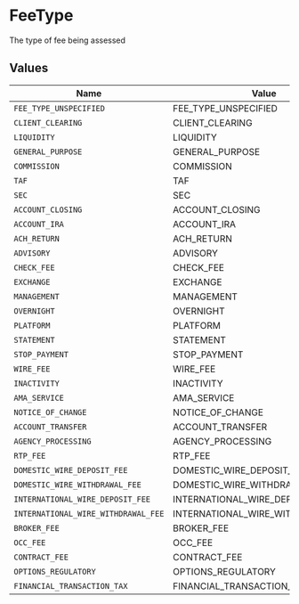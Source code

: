 # FeeType

The type of fee being assessed


## Values

| Name                                | Value                               |
| ----------------------------------- | ----------------------------------- |
| `FEE_TYPE_UNSPECIFIED`              | FEE_TYPE_UNSPECIFIED                |
| `CLIENT_CLEARING`                   | CLIENT_CLEARING                     |
| `LIQUIDITY`                         | LIQUIDITY                           |
| `GENERAL_PURPOSE`                   | GENERAL_PURPOSE                     |
| `COMMISSION`                        | COMMISSION                          |
| `TAF`                               | TAF                                 |
| `SEC`                               | SEC                                 |
| `ACCOUNT_CLOSING`                   | ACCOUNT_CLOSING                     |
| `ACCOUNT_IRA`                       | ACCOUNT_IRA                         |
| `ACH_RETURN`                        | ACH_RETURN                          |
| `ADVISORY`                          | ADVISORY                            |
| `CHECK_FEE`                         | CHECK_FEE                           |
| `EXCHANGE`                          | EXCHANGE                            |
| `MANAGEMENT`                        | MANAGEMENT                          |
| `OVERNIGHT`                         | OVERNIGHT                           |
| `PLATFORM`                          | PLATFORM                            |
| `STATEMENT`                         | STATEMENT                           |
| `STOP_PAYMENT`                      | STOP_PAYMENT                        |
| `WIRE_FEE`                          | WIRE_FEE                            |
| `INACTIVITY`                        | INACTIVITY                          |
| `AMA_SERVICE`                       | AMA_SERVICE                         |
| `NOTICE_OF_CHANGE`                  | NOTICE_OF_CHANGE                    |
| `ACCOUNT_TRANSFER`                  | ACCOUNT_TRANSFER                    |
| `AGENCY_PROCESSING`                 | AGENCY_PROCESSING                   |
| `RTP_FEE`                           | RTP_FEE                             |
| `DOMESTIC_WIRE_DEPOSIT_FEE`         | DOMESTIC_WIRE_DEPOSIT_FEE           |
| `DOMESTIC_WIRE_WITHDRAWAL_FEE`      | DOMESTIC_WIRE_WITHDRAWAL_FEE        |
| `INTERNATIONAL_WIRE_DEPOSIT_FEE`    | INTERNATIONAL_WIRE_DEPOSIT_FEE      |
| `INTERNATIONAL_WIRE_WITHDRAWAL_FEE` | INTERNATIONAL_WIRE_WITHDRAWAL_FEE   |
| `BROKER_FEE`                        | BROKER_FEE                          |
| `OCC_FEE`                           | OCC_FEE                             |
| `CONTRACT_FEE`                      | CONTRACT_FEE                        |
| `OPTIONS_REGULATORY`                | OPTIONS_REGULATORY                  |
| `FINANCIAL_TRANSACTION_TAX`         | FINANCIAL_TRANSACTION_TAX           |